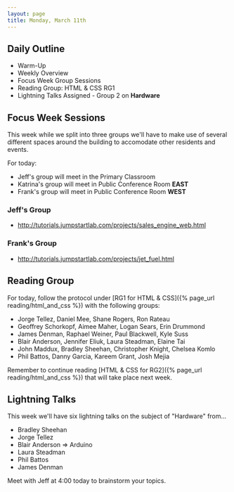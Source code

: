 ```yaml
---
layout: page
title: Monday, March 11th
---
```


## Daily Outline

* Warm-Up
* Weekly Overview
* Focus Week Group Sessions
* Reading Group: HTML & CSS RG1
* Lightning Talks Assigned - Group 2 on __Hardware__

## Focus Week Sessions

This week while we split into three groups we'll have to make use of several different spaces around the building to accomodate other residents and events.

For today:

* Jeff's group will meet in the Primary Classroom
* Katrina's group will meet in Public Conference Room **EAST**
* Frank's group will meet in Public Conference Room **WEST**

### Jeff's Group

* http://tutorials.jumpstartlab.com/projects/sales_engine_web.html

### Frank's Group

* http://tutorials.jumpstartlab.com/projects/jet_fuel.html

## Reading Group

For today, follow the protocol under [RG1 for HTML & CSS]({% page_url reading/html_and_css %}) with the following groups:

* Jorge Tellez, Daniel Mee, Shane Rogers, Ron Rateau
* Geoffrey Schorkopf, Aimee Maher, Logan Sears, Erin Drummond
* James Denman, Raphael Weiner, Paul Blackwell, Kyle Suss
* Blair Anderson, Jennifer Eliuk, Laura Steadman, Elaine Tai
* John Maddux, Bradley Sheehan, Christopher Knight, Chelsea Komlo
* Phil Battos, Danny Garcia, Kareem Grant, Josh Mejia

Remember to continue reading [HTML & CSS for RG2]({% page_url reading/html_and_css %}) that will take place next week.

## Lightning Talks

This week we'll have six lightning talks on the subject of "Hardware" from...

* Bradley Sheehan
* Jorge Tellez
* Blair Anderson => Arduino
* Laura Steadman
* Phil Battos
* James Denman

Meet with Jeff at 4:00 today to brainstorm your topics.
